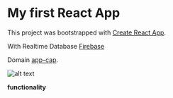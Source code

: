 # My first React App

This project was bootstrapped with [Create React App](https://github.com/facebook/create-react-app).

With Realtime Database [Firebase](https://firebase.google.com)

Domain [app-cap](https://app-cap.netlify.app/).

![alt text](https://raw.githubusercontent.com/denisdanailov/app-cap/main/Screen-img.png)

**functionality**
